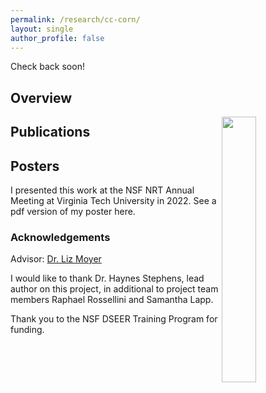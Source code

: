 ```yaml
---
permalink: /research/cc-corn/
layout: single
author_profile: false
---
```


Check back soon!

## Overview

<img align="right" width="33%" margin-left="20px" src="/assets/images/aboutme1.jpg">

## Publications


## Posters

I presented this work at the NSF NRT Annual Meeting at Virginia Tech University in 2022. See a pdf version of my poster here.

### Acknowledgements

Advisor: [Dr. Liz Moyer](https://geosci.uchicago.edu/~moyer/MoyerWebsite/Home%20Page/HomePage.html)

I would like to thank Dr. Haynes Stephens, lead author on this project, in additional to project team members Raphael Rossellini and Samantha Lapp. 

Thank you to the NSF DSEER Training Program for funding.
